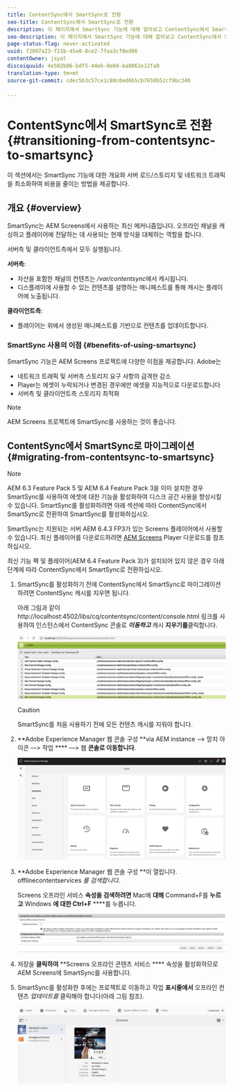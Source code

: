 ```yaml
---
title: ContentSync에서 SmartSync로 전환
seo-title: ContentSync에서 SmartSync로 전환
description: 이 페이지에서 SmartSync 기능에 대해 알아보고 ContentSync에서 SmartSync로 전환하는 방법을 알아봅니다.
seo-description: 이 페이지에서 SmartSync 기능에 대해 알아보고 ContentSync에서 SmartSync로 전환하는 방법을 알아봅니다.
page-status-flag: never-activated
uuid: f2097a23-f21b-45e0-8ce2-7faa3cf0ed86
contentOwner: jsyal
discoiquuid: 4e502b86-bdf5-44eb-8e04-ba8062e12fa0
translation-type: tm+mt
source-git-commit: cdec5b3c57ce1c80c0ed6b5cb7650b52cf9bc340

---
```



# ContentSync에서 SmartSync로 전환{#transitioning-from-contentsync-to-smartsync}

이 섹션에서는 SmartSync 기능에 대한 개요와 서버 로드/스토리지 및 네트워크 트래픽을 최소화하여 비용을 줄이는 방법을 제공합니다.

## 개요 {#overview}

SmartSync는 AEM Screens에서 사용하는 최신 메커니즘입니다. 오프라인 채널을 캐싱하고 플레이어에 전달하는 데 사용되는 현재 방식을 대체하는 역할을 합니다.

서버측 및 클라이언트측에서 모두 실행됩니다.

**서버측**:

* 자산을 포함한 채널의 컨텐츠는 */var/contentsync*&#x200B;에서 캐시됩니다.
* 디스플레이에 사용할 수 있는 컨텐츠를 설명하는 매니페스트를 통해 캐시는 플레이어에 노출됩니다.

**클라이언트측**:

* 플레이어는 위에서 생성된 매니페스트를 기반으로 컨텐츠를 업데이트합니다.

### SmartSync 사용의 이점 {#benefits-of-using-smartsync}

SmartSync 기능은 AEM Screens 프로젝트에 다양한 이점을 제공합니다. Adobe는

* 네트워크 트래픽 및 서버측 스토리지 요구 사항의 급격한 감소
* Player는 에셋이 누락되거나 변경된 경우에만 에셋을 지능적으로 다운로드합니다
* 서버측 및 클라이언트측 스토리지 최적화

>[!NOTE]
>
>AEM Screens 프로젝트에 SmartSync를 사용하는 것이 좋습니다.

## ContentSync에서 SmartSync로 마이그레이션 {#migrating-from-contentsync-to-smartsync}

>[!NOTE]
>
>AEM 6.3 Feature Pack 5 및 AEM 6.4 Feature Pack 3을 이미 설치한 경우 SmartSync를 사용하여 에셋에 대한 기능을 활성화하여 디스크 공간 사용을 향상시킬 수 있습니다. SmartSync를 활성화하려면 아래 섹션에 따라 ContentSync에서 SmartSync로 전환하여 SmartSync를 활성화하십시오.
>
>SmartSync는 지원되는 서버 AEM 6.4.3 FP3가 있는 Screens 플레이어에서 사용할 수 있습니다. 최신 플레이어를 다운로드하려면 [AEM Screens](https://download.macromedia.com/screens/) Player 다운로드를 참조하십시오.

최신 기능 팩 및 플레이어(AEM 6.4 Feature Pack 3)가 설치되어 있지 않은 경우 아래 단계에 따라 ContentSync에서 SmartSync로 전환하십시오.

1. SmartSync를 활성화하기 전에 ContentSync에서 SmartSync로 마이그레이션하려면 ContentSync 캐시를 지우면 됩니다.

   아래 그림과 같이 http://localhost:4502/libs/cq/contentsync/content/console.html 링크를 사용하여 인스턴스에서 ContentSync 콘솔로 ***이동하고*** 캐시 **지우기를**&#x200B;클릭합니다.

   ![clear_contesync_cache](assets/clear_contesync_cache.png)

   >[!CAUTION]
   >
   >SmartSync를 처음 사용하기 전에 모든 컨텐츠 캐시를 지워야 합니다.

1. **Adobe Experience Manager 웹 콘솔 구성 **via AEM instance —> 망치 아이콘 —> 작업 **** —> 웹 **콘솔로 이동합니다**.

   ![screen_shot_2019-02-11at15339pm](assets/screen_shot_2019-02-11at15339pm.png)

1. **Adobe Experience Manager 웹 콘솔 구성 **이 열립니다. offlinecontentservices *를 검색합니다*.

   Screens 오프라인 서비스 **속성을 검색하려면** Mac에 **대해** Command+F를 **누르고** Windows **에 대한 Ctrl+F** ****&#x200B;를 누릅니다.

   ![screen_shot_2019-02-19at22643pm](assets/screen_shot_2019-02-19at22643pm.png)

1. 저장을 **클릭하여** **Screens 오프라인 콘텐츠 서비스 **** 속성을 활성화하므로 AEM Screens에 SmartSync를 사용합니다.
1. SmartSync를 활성화한 후에는 프로젝트로 이동하고 작업 **표시줄에서** 오프라인 컨텐츠 *업데이트를* 클릭해야 합니다(아래 그림 참조).

   ![screen_shot_2019-02-25at102605am](assets/screen_shot_2019-02-25at102605am.png)

